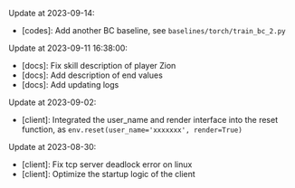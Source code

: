 Update at $\text{2023-09-14}$:
* [codes]: Add another BC baseline, see `baselines/torch/train_bc_2.py`

Update at $\text{2023-09-11 16:38:00}$:
* [docs]: Fix skill description of player Zion
* [docs]: Add description of end values
* [docs]: Add updating logs

Update at $\text{2023-09-02}$:

* [client]: Integrated the user_name and render interface into the reset function, as `env.reset(user_name='xxxxxxx', render=True)`

Update at $\text{2023-08-30}$:
* [client]: Fix tcp server deadlock error on linux
* [client]: Optimize the startup logic of the client
